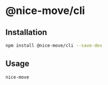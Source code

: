 # @nice-move/cli

## Installation

```bash
npm install @nice-move/cli --save-dev
```

## Usage

```bash
nice-move
```
